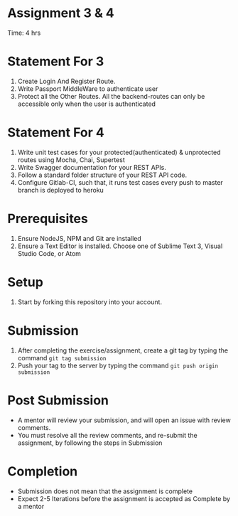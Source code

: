 # Assignment 3 & 4

Time: 4 hrs

# Statement For 3
1. Create Login And Register Route.
2. Write Passport MiddleWare to authenticate user
3. Protect all the Other Routes. All the backend-routes can only be accessible only when the user is authenticated

# Statement For 4
1. Write unit test cases for your protected(authenticated) & unprotected routes using Mocha, Chai, Supertest
1. Write Swagger documentation for your REST APIs.
1. Follow a standard folder structure of your REST API code.
1. Configure Gitlab-CI, such that, it runs test cases every push to master branch is deployed to heroku

# Prerequisites
1. Ensure NodeJS, NPM and Git are installed
1. Ensure a Text Editor is installed. Choose one of Sublime Text 3, Visual Studio Code, or Atom

# Setup
1. Start by forking this repository into your account.

# Submission
1. After completing the exercise/assignment, create a git tag by typing the command `git tag submission`
2. Push your tag to the server by typing the command `git push origin submission`

# Post Submission
- A mentor will review your submission, and will open an issue with review comments.
- You must resolve all the review comments, and re-submit the assignment, by following the steps in Submission

# Completion
- Submission does not mean that the assignment is complete
- Expect 2-5 Iterations before the assignment is accepted as Complete by a mentor